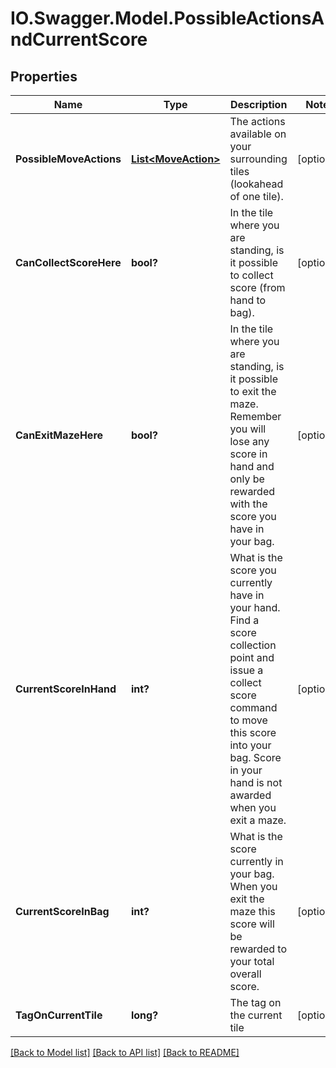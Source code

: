 # IO.Swagger.Model.PossibleActionsAndCurrentScore
## Properties

Name | Type | Description | Notes
------------ | ------------- | ------------- | -------------
**PossibleMoveActions** | [**List&lt;MoveAction&gt;**](MoveAction.md) | The actions available on your surrounding tiles (lookahead of one tile). | [optional] 
**CanCollectScoreHere** | **bool?** | In the tile where you are standing, is it possible to collect score (from hand to bag). | [optional] 
**CanExitMazeHere** | **bool?** | In the tile where you are standing, is it possible to exit the maze. Remember you will lose any score in hand  and only be rewarded with the score you have in your bag. | [optional] 
**CurrentScoreInHand** | **int?** | What is the score you currently have in your hand. Find a score collection point and issue a collect  score command to move this score into your bag. Score in your hand is not awarded when you exit a maze. | [optional] 
**CurrentScoreInBag** | **int?** | What is the score currently in your bag. When you exit the maze this score will be rewarded to your total  overall score. | [optional] 
**TagOnCurrentTile** | **long?** | The tag on the current tile | [optional] 

[[Back to Model list]](../README.md#documentation-for-models) [[Back to API list]](../README.md#documentation-for-api-endpoints) [[Back to README]](../README.md)

